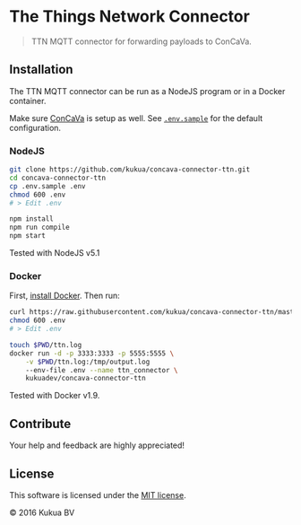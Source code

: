 # The Things Network Connector

> TTN MQTT connector for forwarding payloads to ConCaVa.

## Installation

The TTN MQTT connector can be run as a NodeJS program or in a Docker container.

Make sure [ConCaVa](https://github.com/kukua/concava) is setup as well.
See [`.env.sample`](https://github.com/kukua/concava-connector-ttn/tree/master/.env.sample) for the default configuration.

### NodeJS

```bash
git clone https://github.com/kukua/concava-connector-ttn.git
cd concava-connector-ttn
cp .env.sample .env
chmod 600 .env
# > Edit .env

npm install
npm run compile
npm start
```

Tested with NodeJS v5.1

### Docker

First, [install Docker](http://docs.docker.com/engine/installation/). Then run:

```bash
curl https://raw.githubusercontent.com/kukua/concava-connector-ttn/master/.env.sample > .env
chmod 600 .env
# > Edit .env

touch $PWD/ttn.log
docker run -d -p 3333:3333 -p 5555:5555 \
	-v $PWD/ttn.log:/tmp/output.log
	--env-file .env --name ttn_connector \
	kukuadev/concava-connector-ttn
```

Tested with Docker v1.9.

## Contribute

Your help and feedback are highly appreciated!

## License

This software is licensed under the [MIT license](https://github.com/kukua/concava-connector-ttn/blob/master/LICENSE).

© 2016 Kukua BV
